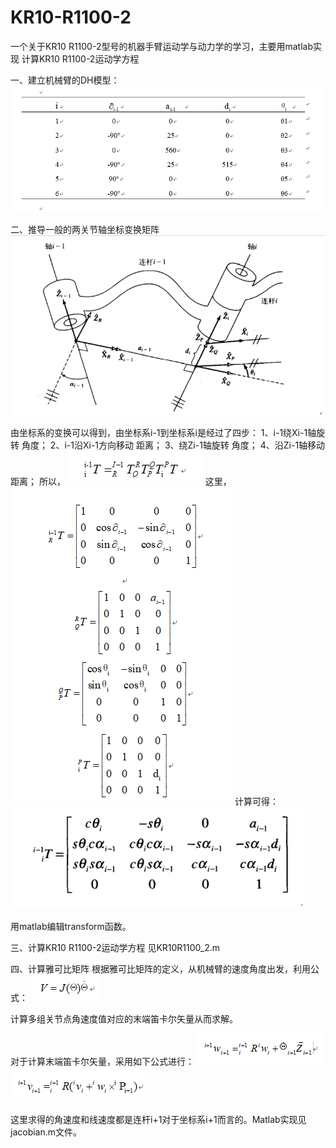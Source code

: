 # KR10-R1100-2
  一个关于KR10 R1100-2型号的机器手臂运动学与动力学的学习，主要用matlab实现
  计算KR10 R1100-2运动学方程
  
一、建立机械臂的DH模型：
![image](https://github.com/DDG-PYF/KR10-R1100-2/blob/main/img_file/1632826619(1).png)

二、推导一般的两关节轴坐标变换矩阵
![image](https://github.com/DDG-PYF/KR10-R1100-2/blob/main/img_file/1632826794(1).jpg)

由坐标系的变换可以得到，由坐标系i-1到坐标系i是经过了四步：
1、i-1绕Xi-1轴旋转 角度；
2、i-1沿Xi-1方向移动 距离；
3、绕Zi-1轴旋转 角度；
4、沿Zi-1轴移动 距离；
所以，
![image](https://github.com/DDG-PYF/KR10-R1100-2/blob/main/img_file/1632827331(1).jpg) 
这里，
![image](https://github.com/DDG-PYF/KR10-R1100-2/blob/main/img_file/1632827364(1).jpg) 
计算可得：
![image](https://github.com/DDG-PYF/KR10-R1100-2/blob/main/img_file/1632827376(1).png) 

用matlab编辑transform函数。

三、计算KR10 R1100-2运动学方程
见KR10R1100_2.m

四、计算雅可比矩阵
根据雅可比矩阵的定义，从机械臂的速度角度出发，利用公式：
![image](https://github.com/DDG-PYF/KR10-R1100-2/blob/main/img_file/1632908350(1).jpg)  

计算多组关节点角速度值对应的末端笛卡尔矢量从而求解。

对于计算末端笛卡尔矢量，采用如下公式进行：
![image](https://github.com/DDG-PYF/KR10-R1100-2/blob/main/img_file/1632908368(1).jpg)  
![image](https://github.com/DDG-PYF/KR10-R1100-2/blob/main/img_file/1632908392(1).jpg)

这里求得的角速度和线速度都是连杆i+1对于坐标系i+1而言的。Matlab实现见jacobian.m文件。
